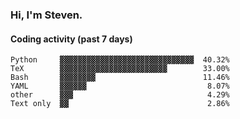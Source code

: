 ### Hi, I'm Steven.

#### Coding activity (past 7 days)
```
Python     ▓▓▓▓▓▓▓▓▓▓▓▓▓▓▓▓▓▓▓▓▓▓▓▓▓▓▓▓▓▓  40.32%
TeX        ▓▓▓▓▓▓▓▓▓▓▓▓▓▓▓▓▓▓▓▓▓▓▓▓        33.00%
Bash       ▓▓▓▓▓▓▓▓                        11.46%
YAML       ▓▓▓▓▓▓                           8.07%
other      ▓▓▓                              4.29%
Text only  ▓▓                               2.86%
```
